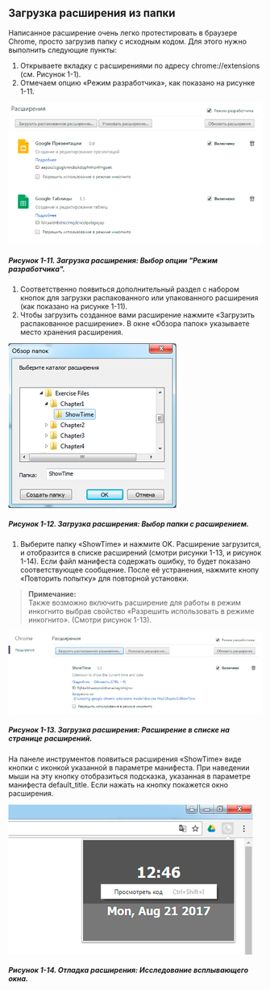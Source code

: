 ## Загрузка расширения из папки

Написанное расширение очень легко протестировать в браузере Chrome, просто загрузив папку с исходным кодом. Для этого нужно выполнить следующие пункты:

1. Открываете вкладку с расширениями по адресу chrome://extensions \(см. Рисунок 1-1\).
2. Отмечаем опцию «Режим разработчика», как показано на рисунке 1-11.

![Рисунок 1-11. Загрузка расширения: Выбор опции &quot;Режим разработчика&quot;](/assets/figure-1-11.png)

##### Рисунок 1-11. _Загрузка расширения: Выбор опции "Режим разработчика"._

1. Соответственно появиться дополнительный раздел с набором кнопок для загрузки распакованного или упакованного расширения \(как показано на рисунке 1-11\).
2. Чтобы загрузить созданное вами расширение нажмите «Загрузить распакованное расширение». В окне «Обзора папок» указываете место хранения расширения.

![Рисунок 1-12. Загрузка расширения: Выбор папки с расширением](/assets/figure-1-12.png)

##### Рисунок 1-12. _Загрузка расширения: Выбор папки с расширением._

1. Выберите папку «ShowTime» и нажмите OK. Расширение загрузится, и отобразится в списке расширений \(смотри рисунки 1-13, и рисунок 1-14\). Если файл манифеста содержать ошибку, то будет показано соответствующее сообщение. После её устранения, нажмите кнопу «Повторить попытку» для повторной установки.

> **Примечание:**  
> Также возможно включить расширение для работы в режим инкогнито выбрав свойство «Разрешить использовать в режиме инкогнито». \(Смотри рисунок 1-13\).

![Рисунок 1-13. Загрузка расширения: Расширение в списке на странице расширений](/assets/figure-1-13.png)

##### Рисунок 1-13. _Загрузка расширения: Расширение в списке на странице расширений._

На панеле инструментов появиться расширения «ShowTime» виде кнопки с иконкой указанной в параметре манифеста. При наведении мыши на эту кнопку отобразиться подсказка, указанная в параметре манифеста default\_title. Если нажать на кнопку покажется окно расширения.

![Рисунок 1-14. Отладка расширения: Исследование всплывающего окна](/assets/figure-1-14.png)

##### Рисунок 1-14. _Отладка расширения: Исследование всплывающего окна._



